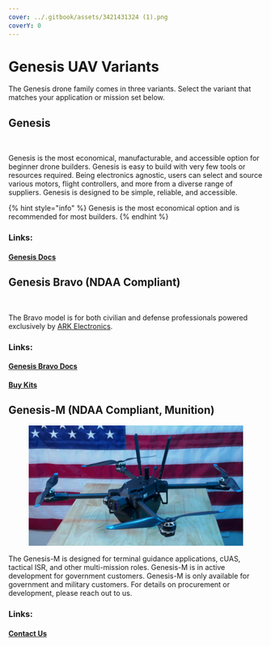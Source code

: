 ```yaml
---
cover: ../.gitbook/assets/3421431324 (1).png
coverY: 0
---
```


# Genesis UAV Variants

The Genesis drone family comes in three variants. Select the variant that matches your application or mission set below.

## Genesis

<figure><img src="../.gitbook/assets/P1170211.JPG" alt=""><figcaption></figcaption></figure>

Genesis is the most economical, manufacturable, and accessible option for beginner drone builders. Genesis is easy to build with very few tools or resources required. Being electronics agnostic, users can select and source various motors, flight controllers, and more from a diverse range of suppliers. Genesis is designed to be simple, reliable, and accessible.

{% hint style="info" %}
Genesis is the most economical option and is recommended for most builders.
{% endhint %}

### Links:

#### [Genesis Docs](../genesis/part-chooser/)&#x20;

## Genesis Bravo (NDAA Compliant)

<figure><img src="../.gitbook/assets/P1170264.JPG" alt=""><figcaption></figcaption></figure>

The Bravo model is for both civilian and defense professionals powered exclusively by [ARK Electronics](https://arkelectron.com).&#x20;

### Links:

#### [Genesis Bravo Docs ](../genesis-bravo-ndaa/fpv/)

#### [Buy Kits](https://www.k9defense.tech/store/p/genesis-full-hardware-kit-j2g47-s429t)



## Genesis-M (NDAA Compliant, Munition)

<figure><img src="../.gitbook/assets/45325.png" alt=""><figcaption></figcaption></figure>

The Genesis-M is designed for terminal guidance applications, cUAS, tactical ISR, and other multi-mission roles. Genesis-M is in active development for government customers. Genesis-M is only available for government and military customers. For details on procurement or development, please reach out to us.&#x20;

### Links:

#### [Contact Us](https://www.k9defense.tech)
